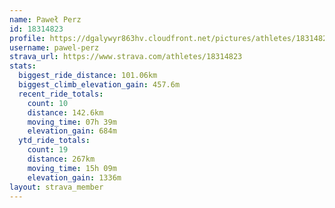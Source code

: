 ```yaml
---
name: Paweł Perz
id: 18314823
profile: https://dgalywyr863hv.cloudfront.net/pictures/athletes/18314823/5244308/1/large.jpg
username: pawel-perz
strava_url: https://www.strava.com/athletes/18314823
stats:
  biggest_ride_distance: 101.06km
  biggest_climb_elevation_gain: 457.6m
  recent_ride_totals:
    count: 10
    distance: 142.6km
    moving_time: 07h 39m
    elevation_gain: 684m
  ytd_ride_totals:
    count: 19
    distance: 267km
    moving_time: 15h 09m
    elevation_gain: 1336m
layout: strava_member
--- 
```


